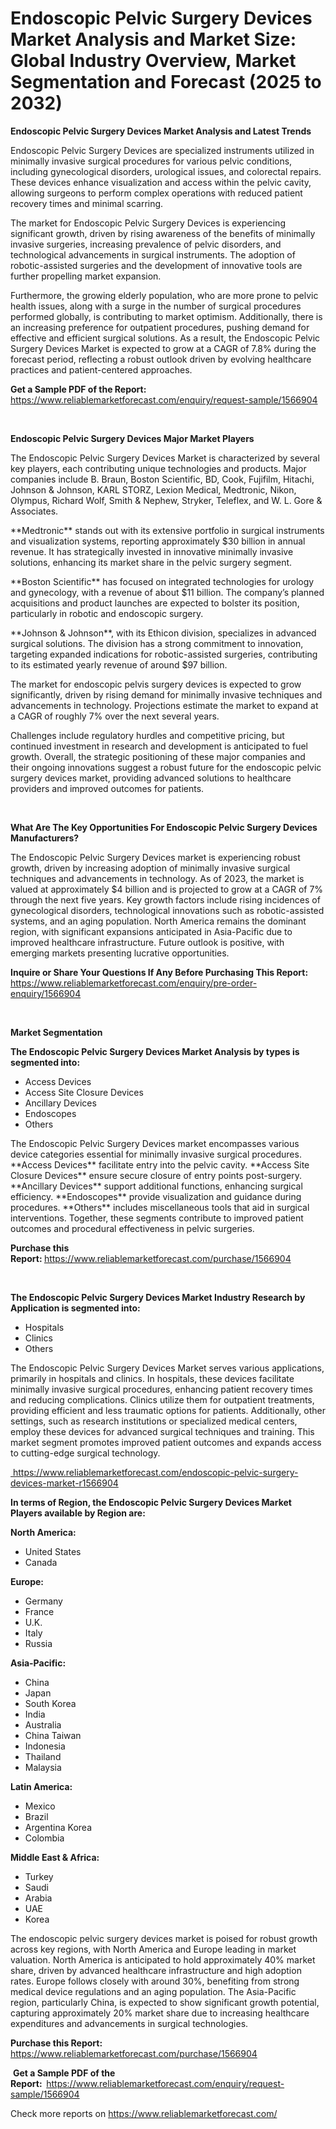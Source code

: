 <p><h1>Endoscopic Pelvic Surgery Devices Market Analysis and Market Size: Global Industry Overview, Market Segmentation and Forecast (2025 to 2032)</h1></p><p><strong>Endoscopic Pelvic Surgery Devices Market Analysis and Latest Trends</strong></p>
<p><p>Endoscopic Pelvic Surgery Devices are specialized instruments utilized in minimally invasive surgical procedures for various pelvic conditions, including gynecological disorders, urological issues, and colorectal repairs. These devices enhance visualization and access within the pelvic cavity, allowing surgeons to perform complex operations with reduced patient recovery times and minimal scarring. </p><p>The market for Endoscopic Pelvic Surgery Devices is experiencing significant growth, driven by rising awareness of the benefits of minimally invasive surgeries, increasing prevalence of pelvic disorders, and technological advancements in surgical instruments. The adoption of robotic-assisted surgeries and the development of innovative tools are further propelling market expansion. </p><p>Furthermore, the growing elderly population, who are more prone to pelvic health issues, along with a surge in the number of surgical procedures performed globally, is contributing to market optimism. Additionally, there is an increasing preference for outpatient procedures, pushing demand for effective and efficient surgical solutions. As a result, the Endoscopic Pelvic Surgery Devices Market is expected to grow at a CAGR of 7.8% during the forecast period, reflecting a robust outlook driven by evolving healthcare practices and patient-centered approaches.</p></p>
<p><strong>Get a Sample PDF of the Report:&nbsp;</strong> <a href="https://www.reliablemarketforecast.com/enquiry/request-sample/1566904?utm_campaign=2783&utm_medium=2&utm_source=Github&utm_content=ia&utm_term=22032025&utm_id=endoscopic-pelvic-surgery-devices">https://www.reliablemarketforecast.com/enquiry/request-sample/1566904</a></p>
<p>&nbsp;</p>
<p><strong>Endoscopic Pelvic Surgery Devices Major Market Players</strong></p>
<p><p>The Endoscopic Pelvic Surgery Devices Market is characterized by several key players, each contributing unique technologies and products. Major companies include B. Braun, Boston Scientific, BD, Cook, Fujifilm, Hitachi, Johnson & Johnson, KARL STORZ, Lexion Medical, Medtronic, Nikon, Olympus, Richard Wolf, Smith & Nephew, Stryker, Teleflex, and W. L. Gore & Associates.</p><p>**Medtronic** stands out with its extensive portfolio in surgical instruments and visualization systems, reporting approximately $30 billion in annual revenue. It has strategically invested in innovative minimally invasive solutions, enhancing its market share in the pelvic surgery segment.</p><p>**Boston Scientific** has focused on integrated technologies for urology and gynecology, with a revenue of about $11 billion. The company’s planned acquisitions and product launches are expected to bolster its position, particularly in robotic and endoscopic surgery.</p><p>**Johnson & Johnson**, with its Ethicon division, specializes in advanced surgical solutions. The division has a strong commitment to innovation, targeting expanded indications for robotic-assisted surgeries, contributing to its estimated yearly revenue of around $97 billion.</p><p>The market for endoscopic pelvis surgery devices is expected to grow significantly, driven by rising demand for minimally invasive techniques and advancements in technology. Projections estimate the market to expand at a CAGR of roughly 7% over the next several years.</p><p>Challenges include regulatory hurdles and competitive pricing, but continued investment in research and development is anticipated to fuel growth. Overall, the strategic positioning of these major companies and their ongoing innovations suggest a robust future for the endoscopic pelvic surgery devices market, providing advanced solutions to healthcare providers and improved outcomes for patients.</p></p>
<p>&nbsp;</p>
<p><strong>What Are The Key Opportunities For Endoscopic Pelvic Surgery Devices Manufacturers?</strong></p>
<p><p>The Endoscopic Pelvic Surgery Devices market is experiencing robust growth, driven by increasing adoption of minimally invasive surgical techniques and advancements in technology. As of 2023, the market is valued at approximately $4 billion and is projected to grow at a CAGR of 7% through the next five years. Key growth factors include rising incidences of gynecological disorders, technological innovations such as robotic-assisted systems, and an aging population. North America remains the dominant region, with significant expansions anticipated in Asia-Pacific due to improved healthcare infrastructure. Future outlook is positive, with emerging markets presenting lucrative opportunities.</p></p>
<p><strong>Inquire or Share Your Questions If Any Before Purchasing This Report:</strong> <a href="https://www.reliablemarketforecast.com/enquiry/pre-order-enquiry/1566904?utm_campaign=2783&utm_medium=2&utm_source=Github&utm_content=ia&utm_term=22032025&utm_id=endoscopic-pelvic-surgery-devices">https://www.reliablemarketforecast.com/enquiry/pre-order-enquiry/1566904</a></p>
<p>&nbsp;</p>
<p><strong>Market Segmentation</strong></p>
<p><strong>The Endoscopic Pelvic Surgery Devices Market Analysis by types is segmented into:</strong></p>
<p><ul><li>Access Devices</li><li>Access Site Closure Devices</li><li>Ancillary Devices</li><li>Endoscopes</li><li>Others</li></ul></p>
<p><p>The Endoscopic Pelvic Surgery Devices market encompasses various device categories essential for minimally invasive surgical procedures. **Access Devices** facilitate entry into the pelvic cavity. **Access Site Closure Devices** ensure secure closure of entry points post-surgery. **Ancillary Devices** support additional functions, enhancing surgical efficiency. **Endoscopes** provide visualization and guidance during procedures. **Others** includes miscellaneous tools that aid in surgical interventions. Together, these segments contribute to improved patient outcomes and procedural effectiveness in pelvic surgeries.</p></p>
<p><strong>Purchase this Report:&nbsp;</strong><a href="https://www.reliablemarketforecast.com/purchase/1566904?utm_campaign=2783&utm_medium=2&utm_source=Github&utm_content=ia&utm_term=22032025&utm_id=endoscopic-pelvic-surgery-devices">https://www.reliablemarketforecast.com/purchase/1566904</a></p>
<p>&nbsp;</p>
<p><strong>The Endoscopic Pelvic Surgery Devices Market Industry Research by Application is segmented into:</strong></p>
<p><ul><li>Hospitals</li><li>Clinics</li><li>Others</li></ul></p>
<p><p>The Endoscopic Pelvic Surgery Devices Market serves various applications, primarily in hospitals and clinics. In hospitals, these devices facilitate minimally invasive surgical procedures, enhancing patient recovery times and reducing complications. Clinics utilize them for outpatient treatments, providing efficient and less traumatic options for patients. Additionally, other settings, such as research institutions or specialized medical centers, employ these devices for advanced surgical techniques and training. This market segment promotes improved patient outcomes and expands access to cutting-edge surgical technology.</p></p>
<p><a href="https://www.reliablemarketforecast.com/endoscopic-pelvic-surgery-devices-market-r1566904?utm_campaign=2783&utm_medium=2&utm_source=Github&utm_content=ia&utm_term=22032025&utm_id=endoscopic-pelvic-surgery-devices">&nbsp;https://www.reliablemarketforecast.com/endoscopic-pelvic-surgery-devices-market-r1566904</a></p>
<p><strong>In terms of Region, the Endoscopic Pelvic Surgery Devices Market Players available by Region are:</strong></p>
<p>
    <p> <strong> North America: </strong>
        <ul>
            <li>United States</li>
            <li>Canada</li>
        </ul>
        </p> 
    <p> <strong> Europe: </strong>
        <ul>
            <li>Germany</li>
            <li>France</li>
            <li>U.K.</li>
            <li>Italy</li>
            <li>Russia</li>
        </ul>
        </p> 
    <p> <strong> Asia-Pacific: </strong>
        <ul>
            <li>China</li>
            <li>Japan</li>
            <li>South Korea</li>
            <li>India</li>
            <li>Australia</li>
            <li>China Taiwan</li>
            <li>Indonesia</li>
            <li>Thailand</li>
            <li>Malaysia</li>
        </ul>
        </p> 
    <p> <strong> Latin America: </strong>
        <ul>
            <li>Mexico</li>
            <li>Brazil</li>
            <li>Argentina Korea</li>
            <li>Colombia</li>
        </ul>
        </p> 
    <p> <strong> Middle East & Africa: </strong>
        <ul>
            <li>Turkey</li>
            <li>Saudi</li>
            <li>Arabia</li>
            <li>UAE</li>
            <li>Korea</li>
        </ul>
    </p>
    </p>
<p><p>The endoscopic pelvic surgery devices market is poised for robust growth across key regions, with North America and Europe leading in market valuation. North America is anticipated to hold approximately 40% market share, driven by advanced healthcare infrastructure and high adoption rates. Europe follows closely with around 30%, benefiting from strong medical device regulations and an aging population. The Asia-Pacific region, particularly China, is expected to show significant growth potential, capturing approximately 20% market share due to increasing healthcare expenditures and advancements in surgical technologies.</p></p>
<p><strong>Purchase this Report: </strong><a href="https://www.reliablemarketforecast.com/purchase/1566904?utm_campaign=2783&utm_medium=2&utm_source=Github&utm_content=ia&utm_term=22032025&utm_id=endoscopic-pelvic-surgery-devices">https://www.reliablemarketforecast.com/purchase/1566904</a></p>
<p>&nbsp;<strong>Get a Sample PDF of the Report:&nbsp;&nbsp;</strong><a href="https://www.reliablemarketforecast.com/enquiry/request-sample/1566904?utm_campaign=2783&utm_medium=2&utm_source=Github&utm_content=ia&utm_term=22032025&utm_id=endoscopic-pelvic-surgery-devices">https://www.reliablemarketforecast.com/enquiry/request-sample/1566904</a></p>
<p><strong></strong></p>
<p>Check more reports on <a href="https://www.reliablemarketforecast.com/?utm_campaign=2783&utm_medium=2&utm_source=Github&utm_content=ia&utm_term=22032025&utm_id=endoscopic-pelvic-surgery-devices">https://www.reliablemarketforecast.com/</a></p>